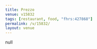 ```yaml
---
title: Prezzo
venue: v15832
tags: [restaurant, food, "fhrs:427868"]
permalink: /v/15832/
layout: venue
---
```

null
